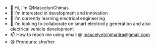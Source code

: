 - 👋 Hi, I’m @MascelynChimas
- 👀 I’m interested in development and innovation
- 🌱 I’m currently learning electrical engineering 
- 💞️ I’m looking to collaborate on smart electricity generation and also electrical vehicle development
- 📫 How to reach me using email @ mascelyntchimatira@gmail.com
- 😄 Pronouns: she/her
  

<!---
MascelynChimas/MascelynChimas is a ✨ special ✨ repository because its `README.md` (this file) appears on your GitHub profile.
You can click the Preview link to take a look at your changes.
--->
